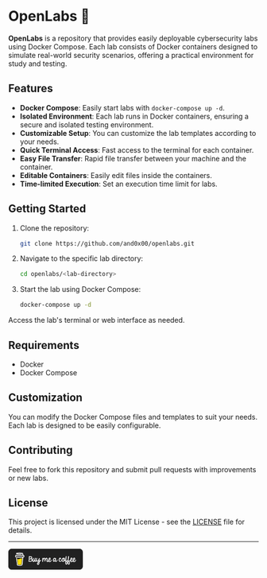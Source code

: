 # OpenLabs 🧪

**OpenLabs** is a repository that provides easily deployable cybersecurity labs using Docker Compose. Each lab consists of Docker containers designed to simulate real-world security scenarios, offering a practical environment for study and testing.

## Features

- **Docker Compose**: Easily start labs with `docker-compose up -d`.
- **Isolated Environment**: Each lab runs in Docker containers, ensuring a secure and isolated testing environment.
- **Customizable Setup**: You can customize the lab templates according to your needs.
- **Quick Terminal Access**: Fast access to the terminal for each container.
- **Easy File Transfer**: Rapid file transfer between your machine and the container.
- **Editable Containers**: Easily edit files inside the containers.
- **Time-limited Execution**: Set an execution time limit for labs.

## Getting Started

1. Clone the repository:
   ```bash
   git clone https://github.com/and0x00/openlabs.git
   ```
2. Navigate to the specific lab directory:
   ```bash
   cd openlabs/<lab-directory>
   ```
3. Start the lab using Docker Compose:
   ```bash
   docker-compose up -d
   ```

Access the lab's terminal or web interface as needed.

## Requirements

- Docker
- Docker Compose

## Customization

You can modify the Docker Compose files and templates to suit your needs. Each lab is designed to be easily configurable.

## Contributing
Feel free to fork this repository and submit pull requests with improvements or new labs.

## License
This project is licensed under the MIT License - see the [LICENSE](LICENSE) file for details.

___

<a href="https://donate.stripe.com/7sI29z9js2draModQR">
    <img src="https://github.com/and0x00/and0x00/raw/main/buy_me_a_coffee.gif" alt="Buy Me A Coffee" width="150" />
</a>
